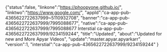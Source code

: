 {"status":false,
"linkone":"https://phoopyone.github.io/",
"linktwo":"https://www.google.com/",
"appId":"ca-app-pub-4365622722637999~5110932708",
"banner":"ca-app-pub-4365622722637999/7995088677",
"native":"ca-app-pub-4365622722637999/7995088677 Interstial ca-app-pub-4365622722637999/9234159244",
"title":"Updated",
"about":"Updated for new and More Apyar Videos",
"update":"master.apyar.apyarkarr",
"version":1,
"interstial":"ca-app-pub-4365622722637999/9234159244"
}
